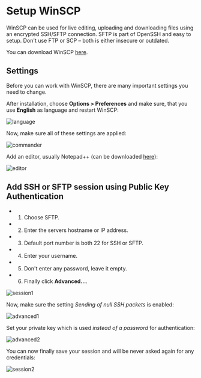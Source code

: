 # Setup WinSCP

WinSCP can be used for live editing, uploading and downloading files using an encrypted SSH/SFTP connection. SFTP is part of OpenSSH and easy to setup. Don't use FTP or SCP – both is either insecure or outdated.

You can download WinSCP [here](https://winscp.net/eng/download.php).

## Settings

Before you can work with WinSCP, there are many important settings you need to change.

After installation, choose **Options > Preferences** and make sure, that you use **English** as language and restart WinSCP:

![language](https://user-images.githubusercontent.com/40885610/134816417-81087135-9160-436c-b5eb-3be32d3b27af.png)

Now, make sure all of these settings are applied:

![commander](https://user-images.githubusercontent.com/40885610/134816482-6d40878b-8a10-4f3b-b6f4-6f7a1587761e.png)

Add an editor, usually Notepad++ (can be downloaded [here](https://notepad-plus-plus.org/downloads/)):

![editor](https://user-images.githubusercontent.com/40885610/134816529-3d649062-efa5-4806-8c6c-0ffb85c09ed4.png)

## Add SSH or SFTP session using Public Key Authentication

- 1. Choose SFTP.
- 2. Enter the servers hostname or IP address.
- 3. Default port number is both 22 for SSH or SFTP.
- 4. Enter your username.
- 5. Don't enter any password, leave it empty.
- 6. Finally click **Advanced...**.

![session1](https://user-images.githubusercontent.com/40885610/134816867-3d7af16a-28a1-4f62-b43a-1ac6720508f6.png)

Now, make sure the setting *Sending of null SSH packets* is enabled:

![advanced1](https://user-images.githubusercontent.com/40885610/134816996-8e9db7aa-2823-47ca-b2df-28f51ce53585.png)

Set your private key which is used *instead of a password* for authentication:

![advanced2](https://user-images.githubusercontent.com/40885610/134817021-f80a9094-e4b9-408f-a37b-f8aac84d9b59.png)

You can now finally save your session and will be never asked again for any credentials:

![session2](https://user-images.githubusercontent.com/40885610/134817083-4b82ce5d-59bd-4a09-b49e-e28dea2935ff.png)



